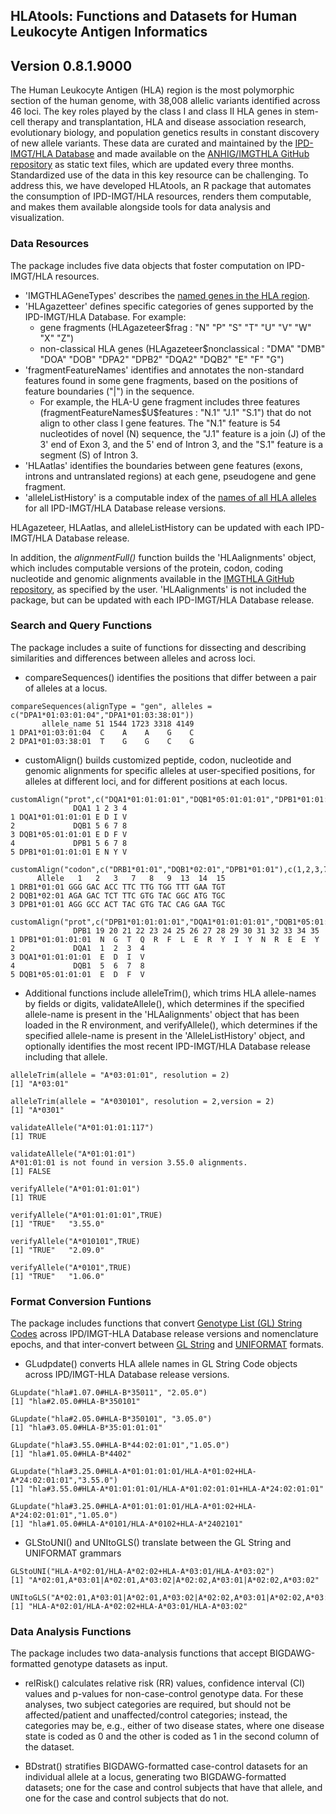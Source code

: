 ## HLAtools: Functions and Datasets for Human Leukocyte Antigen Informatics

## Version 0.8.1.9000

The Human Leukocyte Antigen (HLA) region is the most polymorphic section of the human genome, with 38,008 allelic variants identified across 46 loci. The key roles played by the class I and class II HLA genes in stem-cell therapy and transplantation, HLA and disease association research, evolutionary biology, and population genetics results in constant discovery of new allele variants. These data are curated and maintained by the [IPD-IMGT/HLA Database](https://www.ebi.ac.uk/ipd/imgt/hla/) and made available on the [ANHIG/IMGTHLA GitHub repository](https://github.com/ANHIG/IMGTHLA) as static text files, which are updated every three months. Standardized use of the data in this key resource can be challenging. To address this, we have developed HLAtools, an R package that automates the consumption of IPD-IMGT/HLA resources, renders them computable, and makes them available alongside tools for data analysis and visualization.   

### Data Resources
The package includes five data objects that foster computation on IPD-IMGT/HLA resources. 

- 'IMGTHLAGeneTypes' describes the [named genes in the HLA region](https://hla.alleles.org/genes/index.html).
- 'HLAgazetteer' defines specific categories of genes supported by the IPD-IMGT/HLA Database. For example:
   - gene fragments (HLAgazeteer$frag : "N" "P" "S" "T" "U" "V" "W" "X" "Z") 
   - non-classical HLA genes (HLAgazeteer$nonclassical : "DMA"  "DMB"  "DOA"  "DOB"  "DPA2" "DPB2" "DQA2" "DQB2" "E"    "F"    "G")
- 'fragmentFeatureNames' identifies and annotates the non-standard features found in some gene fragments, based on the positions of feature boundaries ("|") in the sequence.
   - For example, the HLA-U gene fragment includes three features (fragmentFeatureNames\$U\$features : "N.1" "J.1" "S.1") that do not align to other class I gene features. The "N.1" feature is 54 nucleotides of novel (N) sequence, the "J.1" feature is a join (J) of the 3' end of Exon 3, and the 5' end of Intron 3, and the "S.1" feature is a segment (S) of Intron 3. 
- 'HLAatlas' identifies the boundaries between gene features (exons, introns and untranslated regions) at each gene, pseudogene and gene fragment.
- 'alleleListHistory' is a computable index of the [names of all HLA alleles](https://github.com/ANHIG/IMGTHLA/tree/Latest/allelelist) for all IPD-IMGT/HLA Database release versions. 

HLAgazeteer, HLAatlas, and alleleListHistory can be updated with each IPD-IMGT/HLA Database release. 

In addition, the _alignmentFull()_ function builds the 'HLAalignments' object, which includes computable versions of the protein, codon, coding nucleotide and genomic alignments available in the [IMGTHLA GitHub repository](https://github.com/anhig/IMGTHLA), as specified by the user. 'HLAalignments' is not included the package, but can be updated with each IPD-IMGT/HLA Database release.

### Search and Query Functions
The package includes a suite of functions for dissecting and describing similarities and differences between alleles and across loci.

- compareSequences() identifies the positions that differ between a pair of alleles at a locus.
```
compareSequences(alignType = "gen", alleles = c("DPA1*01:03:01:04","DPA1*01:03:38:01"))
       allele_name 51 1544 1723 3318 4149
1 DPA1*01:03:01:04  C    A    A    G    C
2 DPA1*01:03:38:01  T    G    G    C    G
```
- customAlign() builds customized peptide, codon, nucleotide and genomic alignments for specific alleles at user-specified positions, for alleles at different loci, and for different positions at each locus. 
```
customAlign("prot",c("DQA1*01:01:01:01","DQB1*05:01:01:01","DPB1*01:01:01:01"),list(1:4,5:8,5:8))
              DQA1 1 2 3 4
1 DQA1*01:01:01:01 E D I V
2             DQB1 5 6 7 8
3 DQB1*05:01:01:01 E D F V
4             DPB1 5 6 7 8
5 DPB1*01:01:01:01 E N Y V

customAlign("codon",c("DRB1*01:01","DQB1*02:01","DPB1*01:01"),c(1,2,3,7,8,9,13,14,15))
      Allele   1   2   3   7   8   9  13  14  15
1 DRB1*01:01 GGG GAC ACC TTC TTG TGG TTT GAA TGT
2 DQB1*02:01 AGA GAC TCT TTC GTG TAC GGC ATG TGC
3 DPB1*01:01 AGG GCC ACT TAC GTG TAC CAG GAA TGC

customAlign("prot",c("DPB1*01:01:01:01","DQA1*01:01:01:01","DQB1*05:01:01:01"),list(19:35,1:4,5:8))
              DPB1 19 20 21 22 23 24 25 26 27 28 29 30 31 32 33 34 35
1 DPB1*01:01:01:01  N  G  T  Q  R  F  L  E  R  Y  I  Y  N  R  E  E  Y
2             DQA1  1  2  3  4                                       
3 DQA1*01:01:01:01  E  D  I  V                                       
4             DQB1  5  6  7  8                                       
5 DQB1*05:01:01:01  E  D  F  V                                       
```

- Additional functions include alleleTrim(), which trims HLA allele-names by fields or digits, validateAllele(), which determines if the specified allele-name is present in the 'HLAalignments' object that has been loaded in the R environment, and verifyAllele(), which determines if the specified allele-name is present in the 'AlleleListHistory' object, and optionally identifies the most recent IPD-IMGT/HLA Database release including that allele.

```
alleleTrim(allele = "A*03:01:01", resolution = 2)
[1] "A*03:01"

alleleTrim(allele = "A*030101", resolution = 2,version = 2)
[1] "A*0301"

validateAllele("A*01:01:01:117")
[1] TRUE

validateAllele("A*01:01:01")
A*01:01:01 is not found in version 3.55.0 alignments.
[1] FALSE

verifyAllele("A*01:01:01:01")
[1] TRUE

verifyAllele("A*01:01:01:01",TRUE)
[1] "TRUE"   "3.55.0"

verifyAllele("A*010101",TRUE)
[1] "TRUE"   "2.09.0"

verifyAllele("A*0101",TRUE)
[1] "TRUE"   "1.06.0"
```

### Format Conversion Funtions
The package includes functions that convert [Genotype List (GL) String Codes](https://glstring.org) across IPD/IMGT-HLA Database release versions and nomenclature epochs, and that inter-convert between [GL String](https://glstring.org) and [UNIFORMAT](https://hla-net.eu/tools/uniformate/) formats.  

- GLudpdate() converts HLA allele names in GL String Code objects across IPD/IMGT-HLA Database release versions. 

```
GLupdate("hla#1.07.0#HLA-B*35011", "2.05.0")
[1] "hla#2.05.0#HLA-B*350101"

GLupdate("hla#2.05.0#HLA-B*350101", "3.05.0")
[1] "hla#3.05.0#HLA-B*35:01:01:01"

GLupdate("hla#3.55.0#HLA-B*44:02:01:01","1.05.0")
[1] "hla#1.05.0#HLA-B*4402"

GLupdate("hla#3.25.0#HLA-A*01:01:01:01/HLA-A*01:02+HLA-A*24:02:01:01","3.55.0")
[1] "hla#3.55.0#HLA-A*01:01:01:01/HLA-A*01:02:01:01+HLA-A*24:02:01:01"

GLupdate("hla#3.25.0#HLA-A*01:01:01:01/HLA-A*01:02+HLA-A*24:02:01:01","1.05.0")
[1] "hla#1.05.0#HLA-A*0101/HLA-A*0102+HLA-A*2402101"
```
- GLStoUNI() and UNItoGLS() translate between the GL String and UNIFORMAT grammars
```
GLStoUNI("HLA-A*02:01/HLA-A*02:02+HLA-A*03:01/HLA-A*03:02")
[1] "A*02:01,A*03:01|A*02:01,A*03:02|A*02:02,A*03:01|A*02:02,A*03:02"

UNItoGLS("A*02:01,A*03:01|A*02:01,A*03:02|A*02:02,A*03:01|A*02:02,A*03:02")
[1] "HLA-A*02:01/HLA-A*02:02+HLA-A*03:01/HLA-A*03:02"
```

### Data Analysis Functions
The package includes two data-analysis functions that accept BIGDAWG-formatted genotype datasets as input. 

- relRisk() calculates relative risk (RR) values, confidence interval (CI) values and p-values for non-case-control genotype data. For these analyses, two subject categories are required, but should not be affected/patient and unaffected/control categories; instead, the categories may be, e.g., either of two disease states, where one disease state is coded as 0 and the other is coded as 1 in the second column of the dataset.

- BDstrat() stratifies BIGDAWG-formatted case-control datasets for an individual allele at a locus, generating two BIGDAWG-formatted datasets; one for the case and control subjects that have that allele, and one for the case and control subjects that do not.




